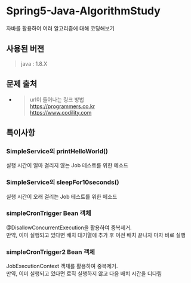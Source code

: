 # Spring5-Java-AlgorithmStudy
자바를 활용하여 여러 알고리즘에 대해 코딩해보기

## 사용된 버전

>java : 1.8.X  

## 문제 출처
* >url이 들어나는 링크 방법  
https://programmers.co.kr  
https://www.codility.com


## 특이사항

### SimpleService의 printHelloWorld()

실행 시간이 얼마 걸리지 않는 Job 테스트를 위한 메소드


### SimpleService의 sleepFor10seconds()

실행 시간이 오래 걸리는 Job 테스트를 위한 메소드

### simpleCronTrigger Bean 객체

@DisallowConcurrentExecution을 활용하여 중복제거.  
만약, 이미 실행되고 있다면 배치 대기열에 추가 후 이전 배치 끝나자 마자 바로 실행

### simpleCronTrigger2 Bean 객체

JobExecutionContext 객체를 활용하여 중복제거.  
만약, 이미 실행되고 있다면 로직 실행하지 않고 다음 배치 시간을 디다림
